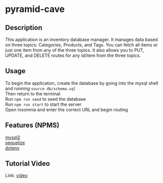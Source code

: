 # pyramid-cave

## Description
This application is an inventory database manager. It manages data based on three topics: Categories, Products, and Tags. You can fetch all items or just one item from any of the three topics. 
It also allows you to PUT, UPDATE, and DELETE routes for any id/item from the three topics.

## Usage
To begin the application, create the database by going into the mysql shell and running `source db/schema.sql`  
Then return to the terminal  
Run `npm run seed` to seed the database  
Run `npm run start` to start the server  
Open insomnia and enter the correct URL and begin routing

## Features (NPMS)
[mysql2](https://www.npmjs.com/package/mysql2)  
[sequelize](https://www.npmjs.com/package/sequelize)  
[dotenv](https://www.npmjs.com/package/dotenv)

## Tutorial Video
Link: [video]()